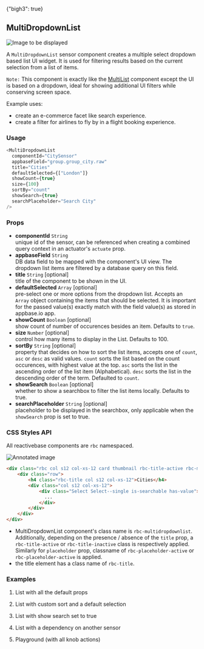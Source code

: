{"bigh3": true}

## MultiDropdownList

![Image to be displayed](https://i.imgur.com/ZZ0MG6N.png)

A `MultiDropdownList` sensor component creates a multiple select dropdown based list UI widget. It is used for filtering results based on the current selection from a list of items.

`Note:` This component is exactly like the [MultiList](/v1/component/MultiList.html) component except the UI is based on a dropdown, ideal for showing additional UI filters while conserving screen space.

Example uses:
* create an e-commerce facet like search experience.
* create a filter for airlines to fly by in a flight booking experience.

### Usage

```js
<MultiDropdownList
  componentId="CitySensor"
  appbaseField="group.group_city.raw"
  title="Cities"
  defaultSelected={["London"]}
  showCount={true}
  size={100}
  sortBy="count"
  showSearch={true}
  searchPlaceholder="Search City"
/>
```

### Props

- **componentId** `String`  
    unique id of the sensor, can be referenced when creating a combined query context in an actuator's `actuate` prop.  
- **appbaseField** `String`  
    DB data field to be mapped with the component's UI view. The dropdown list items are filtered by a database query on this field.
- **title** `String` [optional]  
    title of the component to be shown in the UI.
- **defaultSelected** `Array` [optional]  
    pre-select one or more options from the dropdown list. Accepts an `Array` object containing the items that should be selected. It is important for the passed value(s) exactly match with the field value(s) as stored in appbase.io app.
- **showCount** `Boolean` [optional]  
    show count of number of occurences besides an item. Defaults to `true`.
- **size** `Number` [optional]  
    control how many items to display in the List. Defaults to 100.
-  **sortBy** `String` [optional]  
    property that decides on how to sort the list items, accepts one of `count`, `asc` or `desc` as valid values. `count` sorts the list based on the count occurences, with highest value at the top. `asc` sorts the list in the ascending order of the list item (Alphabetical). `desc` sorts the list in the descending order of the term. Defaulted to `count`.
- **showSearch** `Boolean` [optional]  
    whether to show a searchbox to filter the list items locally. Defaults to true.
- **searchPlaceholder** `String` [optional]  
    placeholder to be displayed in the searchbox, only applicable when the `showSearch` prop is set to true.


### CSS Styles API

All reactivebase components are `rbc` namespaced.

![Annotated image](https://i.imgur.com/TqKvRhF.png)

```html
<div class="rbc col s12 col-xs-12 card thumbnail rbc-title-active rbc-multidropdownlist rbc-placeholder-active">
    <div class="row">
        <h4 class="rbc-title col s12 col-xs-12">Cities</h4>
        <div class="col s12 col-xs-12">
            <div class="Select Select--single is-searchable has-value">
              ...
            </div>
        </div>
    </div>
</div>
```

* MultiDropdownList component's class name is `rbc-multidropdownlist`. Additionally, depending on the presence / absence of the `title` prop, a `rbc-title-active` or `rbc-title-inactive` class is respectively applied. Similarly for `placeholder` prop, classname of `rbc-placeholder-active` or `rbc-placeholder-active` is applied.
* the title element has a class name of `rbc-title`.


### Examples

1. List with all the default props

2. List with custom sort and a default selection

3. List with show search set to true

4. List with a dependency on another sensor

5. Playground (with all knob actions)

